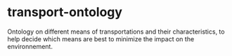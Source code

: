 # transport-ontology
Ontology on different means of transportations and their characteristics, to help decide which means are best to minimize the impact on the environnement.
